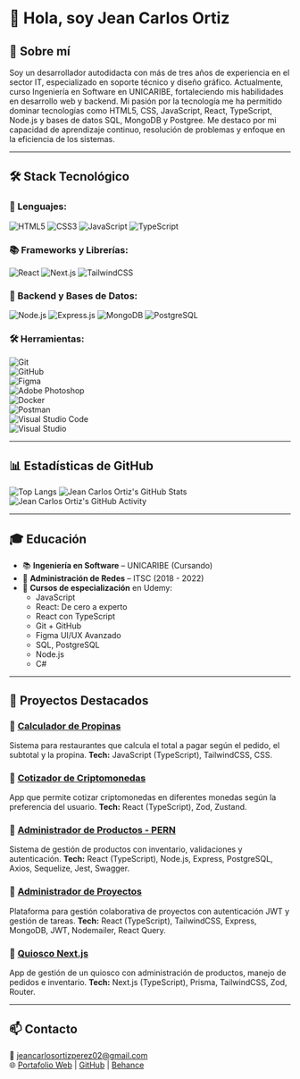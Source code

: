 # 👋 Hola, soy Jean Carlos Ortiz

## 🚀 Sobre mí
Soy un desarrollador autodidacta con más de tres años de experiencia en el sector IT, especializado en soporte técnico y diseño gráfico. Actualmente, curso Ingeniería en Software en UNICARIBE, fortaleciendo mis habilidades en desarrollo web y backend. Mi pasión por la tecnología me ha permitido dominar tecnologías como HTML5, CSS, JavaScript, React, TypeScript, Node.js y bases de datos SQL, MongoDB y Postgree. Me destaco por mi capacidad de aprendizaje continuo, resolución de problemas y enfoque en la eficiencia de los sistemas.

---

## 🛠️ Stack Tecnológico

### 📜 Lenguajes:
![HTML5](https://img.shields.io/badge/HTML5-E34F26?style=for-the-badge&logo=html5&logoColor=white)
![CSS3](https://img.shields.io/badge/CSS3-1572B6?style=for-the-badge&logo=css3&logoColor=white)
![JavaScript](https://img.shields.io/badge/JavaScript-F7DF1E?style=for-the-badge&logo=javascript&logoColor=black)
![TypeScript](https://img.shields.io/badge/TypeScript-3178C6?style=for-the-badge&logo=typescript&logoColor=white)

### 📚 Frameworks y Librerías:
![React](https://img.shields.io/badge/React-61DAFB?style=for-the-badge&logo=react&logoColor=black)
![Next.js](https://img.shields.io/badge/Next.js-000000?style=for-the-badge&logo=next.js&logoColor=white)
![TailwindCSS](https://img.shields.io/badge/TailwindCSS-06B6D4?style=for-the-badge&logo=tailwindcss&logoColor=white)

### 🔧 Backend y Bases de Datos:
![Node.js](https://img.shields.io/badge/Node.js-339933?style=for-the-badge&logo=node.js&logoColor=white)
![Express.js](https://img.shields.io/badge/Express.js-000000?style=for-the-badge&logo=express&logoColor=white)
![MongoDB](https://img.shields.io/badge/MongoDB-47A248?style=for-the-badge&logo=mongodb&logoColor=white)
![PostgreSQL](https://img.shields.io/badge/PostgreSQL-336791?style=for-the-badge&logo=postgresql&logoColor=white)

### 🛠️ Herramientas:
![Git](https://img.shields.io/badge/Git-F05032?style=for-the-badge&logo=git&logoColor=white)  
![GitHub](https://img.shields.io/badge/GitHub-181717?style=for-the-badge&logo=github&logoColor=white)  
![Figma](https://img.shields.io/badge/Figma-F24E1E?style=for-the-badge&logo=figma&logoColor=white)  
![Adobe Photoshop](https://img.shields.io/badge/Photoshop-31A8FF?style=for-the-badge&logo=adobephotoshop&logoColor=white)  
![Docker](https://img.shields.io/badge/Docker-2496ED?style=for-the-badge&logo=docker&logoColor=white)  
![Postman](https://img.shields.io/badge/Postman-FF6C37?style=for-the-badge&logo=postman&logoColor=white)  
![Visual Studio Code](https://img.shields.io/badge/VS%20Code-007ACC?style=for-the-badge&logo=visualstudiocode&logoColor=white)  
![Visual Studio](https://img.shields.io/badge/Visual%20Studio-5C2D91?style=for-the-badge&logo=visualstudio&logoColor=white)  


---

## 📊 Estadísticas de GitHub
![Top Langs](https://github-readme-stats.vercel.app/api/top-langs/?username=jeanortiz02&layout=compact&theme=radical)
![Jean Carlos Ortiz's GitHub Stats](https://github-readme-stats.vercel.app/api?username=jeanortiz02&show_icons=true&hide=prs,issues,contribs&theme=radical)
![Jean Carlos Ortiz's GitHub Activity](https://github-readme-activity-graph.vercel.app/graph?username=jeanortiz02&theme=radical)

---

## 🎓 Educación
- 📚 **Ingeniería en Software** – UNICARIBE (Cursando)
- 🏫 **Administración de Redes** – ITSC (2018 - 2022)
- 📖 **Cursos de especialización** en Udemy:
  - JavaScript
  - React: De cero a experto
  - React con TypeScript
  - Git + GitHub
  - Figma UI/UX Avanzado
  - SQL, PostgreSQL
  - Node.js
  - C#

---

## 🌟 Proyectos Destacados

### 🔹 [Calculador de Propinas](https://github.com/jeanortiz02/calculador-propinas)
Sistema para restaurantes que calcula el total a pagar según el pedido, el subtotal y la propina.
**Tech:** JavaScript (TypeScript), TailwindCSS, CSS.

### 🔹 [Cotizador de Criptomonedas](https://github.com/jeanortiz02/cripto-search-typescript)
App que permite cotizar criptomonedas en diferentes monedas según la preferencia del usuario.
**Tech:** React (TypeScript), Zod, Zustand.

### 🔹 [Administrador de Productos - PERN](https://github.com/jeanortiz02/administrador-de-productos)
Sistema de gestión de productos con inventario, validaciones y autenticación.
**Tech:** React (TypeScript), Node.js, Express, PostgreSQL, Axios, Sequelize, Jest, Swagger.

### 🔹 [Administrador de Proyectos](https://github.com/jeanortiz02/uptask-mern)
Plataforma para gestión colaborativa de proyectos con autenticación JWT y gestión de tareas.
**Tech:** React (TypeScript), TailwindCSS, Express, MongoDB, JWT, Nodemailer, React Query.

### 🔹 [Quiosco Next.js](https://github.com/jeanortiz02/quiosco-next)
App de gestión de un quiosco con administración de productos, manejo de pedidos e inventario.
**Tech:** Next.js (TypeScript), Prisma, TailwindCSS, Zod, Router.

---

## 📫 Contacto
📧 jeancarlosortizperez02@gmail.com  
🌐 [Portafolio Web](https://jeancarlosortiz.com/#portfolio) | [GitHub](https://github.com/jeanortiz02) | [Behance](https://www.behance.net/jeancaortizp)
